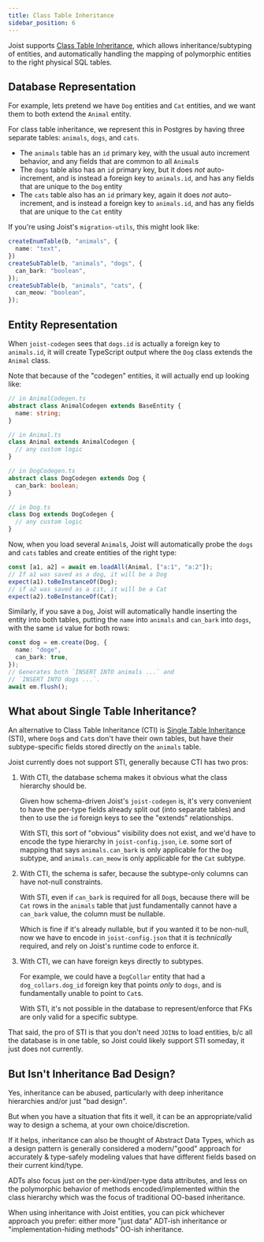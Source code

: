```yaml
---
title: Class Table Inheritance
sidebar_position: 6
---
```


Joist supports [Class Table Inheritance](https://www.martinfowler.com/eaaCatalog/classTableInheritance.html), which allows inheritance/subtyping of entities, and automatically handling the mapping of polymorphic entities to the right physical SQL tables.

## Database Representation

For example, lets pretend we have `Dog` entities and `Cat` entities, and we want them to both extend the `Animal` entity.

For class table inheritance, we represent this in Postgres by having three separate tables: `animals`, `dogs`, and `cats`.

* The `animals` table has an `id` primary key, with the usual auto increment behavior, and any fields that are common to all `Animal`s
* The `dogs` table also has an `id` primary key, but it does _not_ auto-increment, and is instead a foreign key to `animals.id`, and has any fields that are unique to the `Dog` entity
* The `cats` table also has an `id` primary key, again it does _not_ auto-increment, and is instead a foreign key to `animals.id`, and has any fields that are unique to the `Cat` entity

If you're using Joist's `migration-utils`, this might look like:

```typescript
createEnumTable(b, "animals", {
  name: "text",
})
createSubTable(b, "animals", "dogs", {
  can_bark: "boolean",
});
createSubTable(b, "animals", "cats", {
  can_meow: "boolean",
});
```

## Entity Representation

When `joist-codegen` sees that `dogs.id` is actually a foreign key to `animals.id`, it will create TypeScript output where the `Dog` class extends the `Animal` class.

Note that because of the "codegen" entities, it will actually end up looking like:

```typescript
// in AnimalCodegen.ts
abstract class AnimalCodegen extends BaseEntity {
  name: string;
}

// in Animal.ts
class Animal extends AnimalCodegen {
  // any custom logic
}

// in DogCodegen.ts
abstract class DogCodegen extends Dog {
  can_bark: boolean;
}

// in Dog.ts
class Dog extends DogCodegen {
  // any custom logic
}
```

Now, when you load several `Animal`s, Joist will automatically probe the `dogs` and `cats` tables and create entities of the right type:

```typescript
const [a1, a2] = await em.loadAll(Animal, ["a:1", "a:2"]);
// If a1 was saved as a dog, it will be a Dog
expect(a1).toBeInstanceOf(Dog);
// if a2 was saved as a cit, it will be a Cat
expect(a2).toBeInstanceOf(Cat);
``` 

Similarly, if you save a `Dog`, Joist will automatically handle inserting the entity into both tables, putting the `name` into `animals` and `can_bark` into `dogs`, with the same `id` value for both rows:

```typescript
const dog = em.create(Dog, {
  name: "doge",
  can_bark: true,
});
// Generates both `INSERT INTO animals ...` and
// `INSERT INTO dogs ...`.
await em.flush();
```

## What about Single Table Inheritance?

An alternative to Class Table Inheritance (CTI) is [Single Table Inheritance](https://www.martinfowler.com/eaaCatalog/singleTableInheritance.html) (STI), where `Dog`s and `Cat`s don't have their own tables, but have their subtype-specific fields stored directly on the `animals` table.

Joist currently does not support STI, generally because CTI has two pros:

1. With CTI, the database schema makes it obvious what the class hierarchy should be.

   Given how schema-driven Joist's `joist-codegen` is, it's very convenient to have the per-type fields already split out (into separate tables) and then to use the `id` foreign keys to see the "extends" relationships.

   With STI, this sort of "obvious" visibility does not exist, and we'd have to encode the type hierarchy in `joist-config.json`, i.e. some sort of mapping that says `animals.can_bark` is only applicable for the `Dog` subtype, and `animals.can_meow` is only applicable for the `Cat` subtype.

2. With CTI, the schema is safer, because the subtype-only columns can have not-null constraints.

   With STI, even if `can_bark` is required for all `Dog`s, because there will be `Cat` rows in the `animals` table that just fundamentally cannot have a `can_bark` value, the column must be nullable.

   Which is fine if it's already nullable, but if you wanted it to be non-null, now we have to encode in `joist-config.json` that it is _technically_ required, and rely on Joist's runtime code to enforce it.

3. With CTI, we can have foreign keys directly to subtypes.

   For example, we could have a `DogCollar` entity that had a `dog_collars.dog_id` foreign key that points _only_ to `dogs`, and is fundamentally unable to point to `Cat`s.

   With STI, it's not possible in the database to represent/enforce that FKs are only valid for a specific subtype.

That said, the pro of STI is that you don't need `JOIN`s to load entities, b/c all the database is in one table, so Joist could likely support STI someday, it just does not currently.

## But Isn't Inheritance Bad Design?

Yes, inheritance can be abused, particularly with deep inheritance hierarchies and/or just "bad design".

But when you have a situation that fits it well, it can be an appropriate/valid way to design a schema, at your own choice/discretion.

If it helps, inheritance can also be thought of Abstract Data Types, which as a design pattern is generally considered a modern/"good" approach for accurately & type-safely modeling values that have different fields based on their current kind/type.

ADTs also focus just on the per-kind/per-type data attributes, and less on the polymorphic behavior of methods encoded/implemented within the class hierarchy which was the focus of traditional OO-based inheritance.

When using inheritance with Joist entities, you can pick whichever approach you prefer: either more "just data" ADT-ish inheritance or "implementation-hiding methods" OO-ish inheritance.


